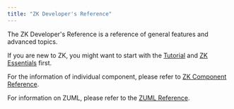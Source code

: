 ```yaml
---
title: "ZK Developer's Reference"
---
```


The ZK Developer's Reference is a reference of general features and
advanced topics.

If you are new to ZK, you might want to start with the
[Tutorial]({{site.baseurl}}/get_started/get_zk_up_and_running_with_mvc) and [ZK Essentials]({{site.baseurl}}/zk_essentials/) first.

For the information of individual component, please refer to [ZK Component Reference]({{site.baseurl}}/zk_component_ref/).

For information on ZUML, please refer to the [ZUML Reference]({{site.baseurl}}/zuml_ref).
